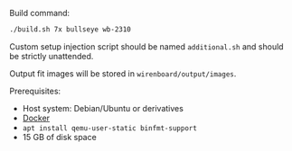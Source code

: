 Build command:
```sh
./build.sh 7x bullseye wb-2310
```

Custom setup injection script should be named `additional.sh` and should be strictly unattended.

Output fit images will be stored in `wirenboard/output/images`.

Prerequisites:
* Host system: Debian/Ubuntu or derivatives
* [Docker](https://docs.docker.com/engine/install/)
* `apt install qemu-user-static binfmt-support`
* 15 GB of disk space
